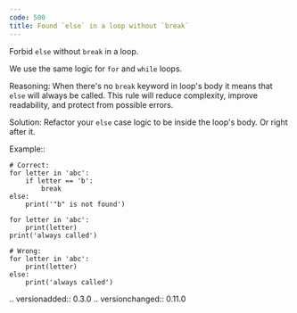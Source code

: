 ```yaml
---
code: 500
title: Found `else` in a loop without `break`
---
```



Forbid ``else`` without ``break`` in a loop.

We use the same logic for ``for`` and ``while`` loops.

Reasoning:
    When there's no ``break`` keyword in loop's body it means
    that ``else`` will always be called.
    This rule will reduce complexity, improve readability,
    and protect from possible errors.

Solution:
    Refactor your ``else`` case logic to be inside the loop's body.
    Or right after it.

Example::

    # Correct:
    for letter in 'abc':
        if letter == 'b':
            break
    else:
        print('"b" is not found')

    for letter in 'abc':
        print(letter)
    print('always called')

    # Wrong:
    for letter in 'abc':
        print(letter)
    else:
        print('always called')

.. versionadded:: 0.3.0
.. versionchanged:: 0.11.0